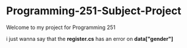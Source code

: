 # Programming-251-Subject-Project
Welcome to my project for Programming 251

i just wanna say that the **register.cs**
has an error on **data["gender"]**
